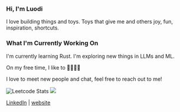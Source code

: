 ### Hi, I'm Luodi

I love building things and toys. Toys that give me and others joy, fun, inspiration, shortcuts. 

### What I'm Currently Working On
I'm currently learning Rust. I'm exploring new things in LLMs and ML. 

On my free time, I like to 🏃🚵‍♀️🧘

I love to meet new people and chat, feel free to reach out to me!

![Leetcode Stats](https://leetcard.jacoblin.cool/WglwMR)
![](https://leetcard.jacoblin.cool/WglwMR?ext=heatmap)

[LinkedIn](https://www.linkedin.com/in/luodiwang/) | [website](https://www.wluodi.com)
